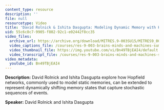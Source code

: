 ```yaml
---
content_type: resource
description: ''
file: null
resourcetype: Video
title: 'David Rolnick & Ishita Dasgupta: Modeling Dynamic Memory with Hopfield Networks'
uid: 55c6c8c7-9905-f802-92c1-e02442f8cc35
video_files:
  archive_url: https://archive.org/download/MITRES.9-003SU15/MITRES9_003SU15_Project_5_300k.mp4
  video_captions_file: /courses/res-9-003-brains-minds-and-machines-summer-course-summer-2015/eb77dc2003ab5aac8ba61b7fa4e03f2e_Bn49TBjEAI4.vtt
  video_thumbnail_file: https://img.youtube.com/vi/Bn49TBjEAI4/default.jpg
  video_transcript_file: /courses/res-9-003-brains-minds-and-machines-summer-course-summer-2015/0576027aabdbe15c848252dceabde840_Bn49TBjEAI4.pdf
video_metadata:
  youtube_id: Bn49TBjEAI4
---
```


**Description:** David Rolnick and Ishita Dasgupta explore how Hopfield networks, commonly used to model static memories, can be extended to represent dynamically shifting memory states that capture stochastic sequences of events.

**Speaker:** David Rolnick and Ishita Dasgupta